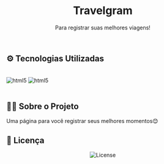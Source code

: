 <h1 align="center"> Travelgram  </h1>

<p align="center">
  Para registrar suas melhores viagens!
 <br/>

</p>


<br>


## ⚙ Tecnologias Utilizadas

<div style="display: inline_block"><br/>
 <img align="center" alt="html5" src= https://img.shields.io/badge/HTML-239120?style=for-the-badge&logo=html5&logoColor=white/> 
 <img align="center" alt="html5" src= https://img.shields.io/badge/CSS-239120?&style=for-the-badge&logo=css3&logoColor=white/> 
  
</div><br/>


## 👩‍💻 Sobre o Projeto

Uma página para você registrar seus melhores momentos😊

## :memo: Licença

<p align="center">
  <img alt="License" src="https://img.shields.io/static/v1?label=license&message=MIT&color=49AA26&labelColor=000000">
</p>
